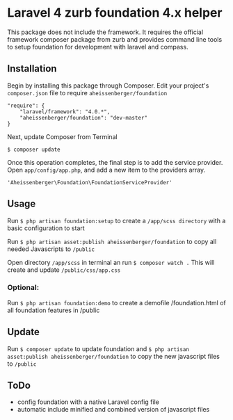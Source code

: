# Laravel 4 zurb foundation 4.x helper

This package does not include the framework. It requires the official framework composer package from zurb and provides command line tools to setup foundation for development with laravel and compass.


## Installation

Begin by installing this package through Composer. Edit your project's `composer.json` file to require `aheissenberger/foundation`

	"require": {
	    "laravel/framework": "4.0.*",
	    "aheissenberger/foundation": "dev-master"
	}

Next, update Composer from Terminal

	$ composer update

Once this operation completes, the final step is to add the service provider. Open `app/config/app.php`, and add a new item to the providers array.

	'Aheissenberger\Foundation\FoundationServiceProvider'


## Usage

Run `$ php artisan foundation:setup` to create a `/app/scss directory` with a basic configuration to start

Run `$ php artisan asset:publish aheissenberger/foundation` to copy all needed Javascripts to `/public`

Open directory `/app/scss` in terminal an run `$ composer watch .`
This will create and update `/public/css/app.css`

### Optional:
Run `$ php artisan foundation:demo` to create a demofile /foundation.html of all foundation features in /public


## Update

Run `$ composer update` to update foundation and `$ php artisan asset:publish aheissenberger/foundation` to copy the new javascript files to `/public`


## ToDo

* config foundation with a native Laravel config file
* automatic include minified and combined version of javascript files